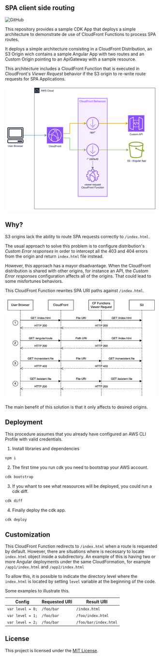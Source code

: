## SPA client side routing

![GitHub](https://img.shields.io/github/license/scambelo/aws-cloudfront-spa-routing)

This repository provides a sample CDK App that deploys a simple architecture to demonstrate de use of CloudFront Functions to process SPA routes.

It deploys a simple architecture consisting in a CloudFront Distribution, an S3 Origin wich contains a sample Angular App with two routes and an Custom Origin pointing to an ApiGateway with a sample resource.

This architecture includes a CloudFront Function that is executed in CloudFront's _Viewer Request_ behavior if the S3 origin to re-write route requests for SPA Applications.

![Architecture diagram](img/diagram-Architecture.png "Architecture diagram")

## Why?

S3 origins lack the ability to route SPA requests correctly to `/index.html`. 

The usual approach to solve this problem is to configure distribution's _Custom Error responses_ in order to intercept all the 403 and 404 errors from the origin and return `index.html` file instead.

However, this approach has a mayor disadvantage. When the CloudFront distribution is shared with other origins, for instance an API, the _Custom Error responses_ configuration affects all of the origins. That could lead to some misfortunes behaviors.

This CloudFront Function rewrites SPA URI paths against `/index.html`.

![Flow diagram](img/diagram-Flow.png "Flow diagram")

The main benefit of this solution is that it only affects to desired origins.

## Deployment

This procedure assumes that you already have configured an AWS CLI Profile with valid credentials.

1. Install libraries and dependencies

```sh
npm i
```

2. The first time you run cdk you need to bootstrap your AWS account.

```sh
cdk bootstrap
```

3. If you whant to see what reasources will be deployed, you could run a cdk diff.

```sh
cdk diff
```

4. Finally deploy the cdk app.

```sh
cdk deploy
```

## Customization
This CloudFront Function redirects to `/index.html` when a route is requested by default. However, there are situations where is necessary to locate `index.html` object inside a subdirectory. An example of this is having two or more Angular deployments under the same CloudFormation, for example `/app1/index.html` and `/app2/index.html`

To allow this, it is possible to indicate the directory level where the `index.html` is located by setting `level` variable at the beginning of the code.

Some examples to illustrate this.

Config|Requested URI|Result URI
---|---|---
`var level = 0;`|`/foo/bar`|`/index.html`
`var level = 1;`|`/foo/bar`|`/foo/index.html`
`var level = 2;`|`/foo/bar`|`/foo/bar/index.html`

## License
This project is licensed under the [MIT License](LICENSE).